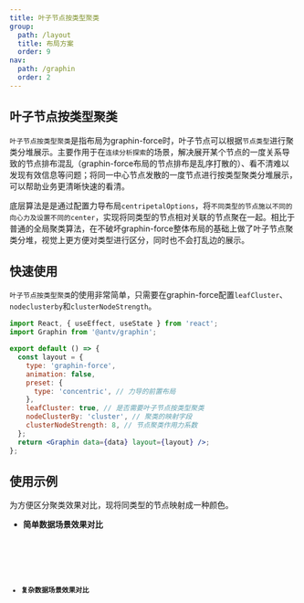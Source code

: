 ```yaml
---
title: 叶子节点按类型聚类
group:
  path: /layout
  title: 布局方案
  order: 9
nav:
  path: /graphin
  order: 2
---
```


## 叶子节点按类型聚类

`叶子节点按类型聚类`是指布局为graphin-force时，叶子节点可以根据`节点类型`进行聚类分堆展示。主要作用于在`连续分析探索`的场景，解决展开某个节点的一度关系导致的节点排布混乱（graphin-force布局的节点排布是乱序打散的）、看不清难以发现有效信息等问题；将同一中心节点发散的一度节点进行按类型聚类分堆展示，可以帮助业务更清晰快速的看清。

底层算法是是通过配置力导布局`centripetalOptions`，将`不同类型的节点施以不同的向心力及设置不同的center`，实现将同类型的节点相对关联的节点聚在一起。相比于普通的全局聚类算法，在不破坏graphin-force整体布局的基础上做了叶子节点聚类分堆，视觉上更方便对类型进行区分，同时也不会打乱边的展示。


## 快速使用
`叶子节点按类型聚类`的使用非常简单，只需要在graphin-force配置`leafCluster`、`nodeclusterby`和`clusterNodeStrength`。

```jsx | pure
import React, { useEffect, useState } from 'react';
import Graphin from '@antv/graphin';

export default () => {
  const layout = {
    type: 'graphin-force',
    animation: false,
    preset: {
      type: 'concentric', // 力导的前置布局
    },
    leafCluster: true, // 是否需要叶子节点按类型聚类
    nodeClusterBy: 'cluster', // 聚类的映射字段
    clusterNodeStrength: 8, // 节点聚类作用力系数
  };
  return <Graphin data={data} layout={layout} />;
};
```

## 使用示例
为方便区分聚类效果对比，现将同类型的节点映射成一种颜色。
- **简单数据场景效果对比**
<code src='./demos/simple.tsx'>
<br />

- **复杂数据场景效果对比**
<code src='./demos/complex.tsx'>
